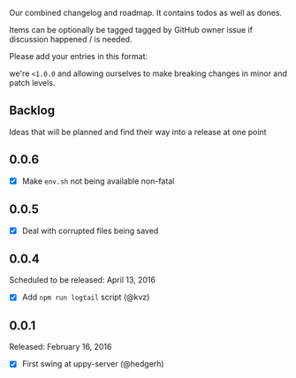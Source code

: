 Our combined changelog and roadmap. It contains todos as well as dones.

Items can be optionally be tagged tagged by GitHub owner issue if discussion
happened / is needed.

Please add your entries in this format:

we're `<1.0.0` and allowing ourselves to make breaking changes in minor
and patch levels.

## Backlog

Ideas that will be planned and find their way into a release at one point

## 0.0.6

- [x] Make `env.sh` not being available non-fatal

## 0.0.5

- [x] Deal with corrupted files being saved

## 0.0.4

Scheduled to be released: April 13, 2016

- [x] Add `npm run logtail` script (@kvz)

## 0.0.1

Released: February 16, 2016

- [x] First swing at uppy-server (@hedgerh)
